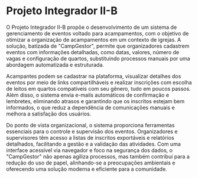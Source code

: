 # Projeto Integrador II-B

O Projeto Integrador II-B propõe o desenvolvimento de um sistema de gerenciamento de eventos voltado para acampamentos, com o objetivo de otimizar a organização de acampamentos em um contexto de igrejas. A solução, batizada de "CampGestor", permite que organizadores cadastrem eventos com informações detalhadas, como datas, valores, número de vagas e configuração de quartos, substituindo processos manuais por uma abordagem automatizada e estruturada. 

Acampantes podem se cadastrar na plataforma, visualizar detalhes dos eventos por meio de links compartilháveis e realizar inscrições com escolha de leitos em quartos compatíveis com seu gênero, tudo em poucos passos. Além disso, o sistema envia e-mails automáticos de confirmação e lembretes, eliminando atrasos e garantindo que os inscritos estejam bem informados, o que reduz a dependência de comunicações manuais e melhora a satisfação dos usuários.

Do ponto de vista organizacional, o sistema proporciona ferramentas essenciais para o controle e supervisão dos eventos. Organizadores e supervisores têm acesso a listas de inscritos exportáveis e relatórios detalhados, facilitando a gestão e a validação das atividades. Com uma interface acessível via navegador e foco na segurança dos dados, o "CampGestor" não apenas agiliza processos, mas também contribui para a redução do uso de papel, alinhando-se a preocupações ambientais e oferecendo uma solução moderna e eficiente para a comunidade.